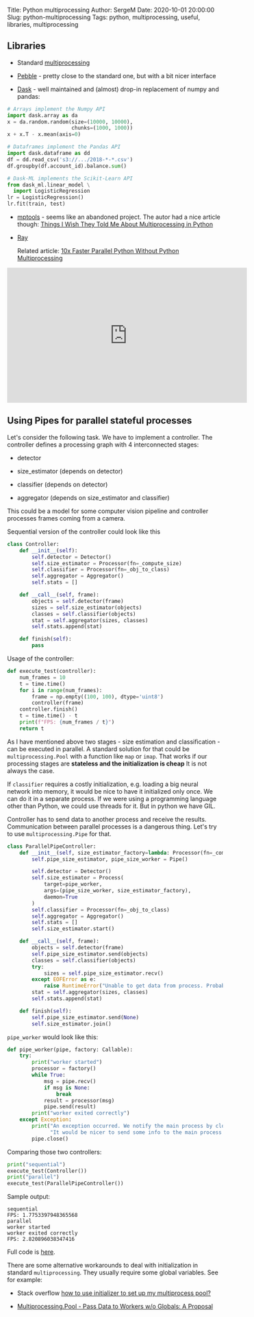 Title: Python multiprocessing
Author: SergeM
Date: 2020-10-01 20:00:00
Slug: python-multiprocessing
Tags: python, multiprocessing, useful, libraries, multiprocessing

## Libraries

* Standard [multiprocessing](https://docs.python.org/3/library/multiprocessing.html)

* [Pebble](https://pypi.org/project/Pebble/) 
  \- pretty close to the standard one, but with a bit nicer interface

* [Dask](https://dask.org/) 
  \- well maintained and (almost) drop-in replacement of numpy and pandas:

```python
# Arrays implement the Numpy API
import dask.array as da
x = da.random.random(size=(10000, 10000),
                     chunks=(1000, 1000))
x + x.T - x.mean(axis=0)

# Dataframes implement the Pandas API
import dask.dataframe as dd
df = dd.read_csv('s3://.../2018-*-*.csv')
df.groupby(df.account_id).balance.sum()

# Dask-ML implements the Scikit-Learn API
from dask_ml.linear_model \
  import LogisticRegression
lr = LogisticRegression()
lr.fit(train, test)
```

* [mptools](https://github.com/PamelaM/mptools) - seems like an abandoned project.
  The autor had a nice article though: 
  [Things I Wish They Told Me About Multiprocessing in Python](https://www.cloudcity.io/blog/2019/02/27/things-i-wish-they-told-me-about-multiprocessing-in-python/)
  
  
* [Ray](https://github.com/ray-project/ray)

  Related article:
  [10x Faster Parallel Python Without Python Multiprocessing](https://towardsdatascience.com/10x-faster-parallel-python-without-python-multiprocessing-e5017c93cce1)

<iframe width="560" height="315" src="https://www.youtube.com/embed/uPeCk7Wx8HU" frameborder="0" allow="accelerometer; autoplay; clipboard-write; encrypted-media; gyroscope; picture-in-picture" allowfullscreen></iframe>



## Using Pipes for parallel stateful processes

Let's consider the following task. We have to implement a controller.
The controller defines a processing graph with 4 interconnected stages:

* detector

* size_estimator (depends on detector)

* classifier (depends on detector)

* aggregator (depends on size_estimator and classifier)

This could be a model for some computer vision pipeline and controller processes frames coming from a camera.

Sequential version of the controller could look like this
```python
class Controller:
    def __init__(self):
        self.detector = Detector()
        self.size_estimator = Processor(fn=_compute_size)
        self.classifier = Processor(fn=_obj_to_class)
        self.aggregator = Aggregator()
        self.stats = []

    def __call__(self, frame):
        objects = self.detector(frame)
        sizes = self.size_estimator(objects)
        classes = self.classifier(objects)
        stat = self.aggregator(sizes, classes)
        self.stats.append(stat)

    def finish(self):
        pass

```

Usage of the controller:
```python
def execute_test(controller):
    num_frames = 10
    t = time.time()
    for i in range(num_frames):
        frame = np.empty((100, 100), dtype='uint8')
        controller(frame)
    controller.finish()
    t = time.time() - t
    print(f"FPS: {num_frames / t}")
    return t
``` 

As I have mentioned above two stages - size estimation and classification - can be executed in parallel. 
A standard solution for that could be `multiprocessing.Pool` with a function like `map` or `imap`.
That works if our processing stages are **stateless and the initialization is cheap**
It is not always the case. 

If `classifier` requires a costly initialization, e.g. loading a big neural network into memory, it would be 
nice to have it initialized only once. We can do it in a separate process. 
If we were using a programming language other than Python, we could use threads for it. 
But in python we have GIL. 

Controller has to send data to another process and receive the results.
Communication between parallel processes is a dangerous thing. 
Let's try to use `multiprocessing.Pipe` for that.

```python
class ParallelPipeController:
    def __init__(self, size_estimator_factory=lambda: Processor(fn=_compute_size)):
        self.pipe_size_estimator, pipe_size_worker = Pipe()

        self.detector = Detector()
        self.size_estimator = Process(
            target=pipe_worker,
            args=(pipe_size_worker, size_estimator_factory),
            daemon=True
        )
        self.classifier = Processor(fn=_obj_to_class)
        self.aggregator = Aggregator()
        self.stats = []
        self.size_estimator.start()

    def __call__(self, frame):
        objects = self.detector(frame)
        self.pipe_size_estimator.send(objects)
        classes = self.classifier(objects)
        try:
            sizes = self.pipe_size_estimator.recv()
        except EOFError as e:
            raise RuntimeError("Unable to get data from process. Probably exception occurred") from e
        stat = self.aggregator(sizes, classes)
        self.stats.append(stat)

    def finish(self):
        self.pipe_size_estimator.send(None)
        self.size_estimator.join()

```

`pipe_worker` would look like this:

```python
def pipe_worker(pipe, factory: Callable):
    try:
        print("worker started")
        processor = factory()
        while True:
            msg = pipe.recv()
            if msg is None:
                break
            result = processor(msg)
            pipe.send(result)
        print("worker exited correctly")
    except Exception:
        print("An exception occurred. We notify the main process by closing our end of the pipe."
              "It would be nicer to send some info to the main process.")
        pipe.close()
```

Comparing those two controllers:
```python
print("sequential")
execute_test(Controller())
print("parallel")
execute_test(ParallelPipeController())
```
   
Sample output:
    
    sequential
    FPS: 1.7753397948365568
    parallel
    worker started
    worker exited correctly
    FPS: 2.820896038347416



Full code is [here](https://github.com/serge-m/code-training/tree/master/python/parallel/stateful_process_workers).

There are some alternative workarounds to deal with initialization in standard `multiprocessing`. 
They usually require some global variables. See for example:

* Stack overflow [how to use initializer to set up my multiprocess pool?](https://stackoverflow.com/questions/10117073/how-to-use-initializer-to-set-up-my-multiprocess-pool)

* [Multiprocessing.Pool - Pass Data to Workers w/o Globals: A Proposal](https://thelaziestprogrammer.com/python/multiprocessing-pool-expect-initret-proposal)


